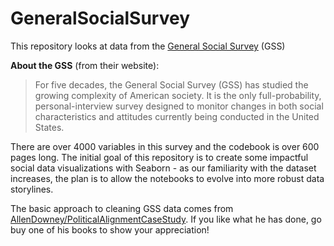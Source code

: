 # GeneralSocialSurvey
This repository looks at data from the [General Social Survey](https://gss.norc.org/) (GSS) 

<b>About the GSS</b> (from their website):

<blockquote>For five decades, the General Social Survey (GSS) has studied the growing complexity of American society. It is the only full-probability, personal-interview survey designed to monitor changes in both social characteristics and attitudes currently being conducted in the United States.</blockquote>

There are over 4000 variables in this survey and the codebook is over 600 pages long. The initial goal of this repository is to create some impactful social data visualizations with Seaborn - as our familiarity with the dataset increases, the plan is to allow the notebooks to evolve into more robust data storylines.

The basic approach to cleaning GSS data comes from [AllenDowney/PoliticalAlignmentCaseStudy](https://github.com/AllenDowney/PoliticalAlignmentCaseStudy). If you like what he has done, go buy one of his books to show your appreciation!
